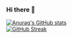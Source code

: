 ### Hi there 👋

<!--
**hjtan75/hjtan75** is a ✨ _special_ ✨ repository because its `README.md` (this file) appears on your GitHub profile.

Here are some ideas to get you started:

- 🔭 I’m currently working on ...
- 🌱 I’m currently learning ...
- 👯 I’m looking to collaborate on ...
- 🤔 I’m looking for help with ...
- 💬 Ask me about ...
- 📫 How to reach me: ...
- 😄 Pronouns: ...
- ⚡ Fun fact: ...
-->

[![Anurag's GitHub stats](https://github-readme-stats.vercel.app/api?username=hjtan75&show_icons=true&theme=radical)](https://github.com/anuraghazra/github-readme-stats)
<br />
[![GitHub Streak](http://github-readme-streak-stats.herokuapp.com?user=hjtan75&theme=radical)](https://git.io/streak-stats)

